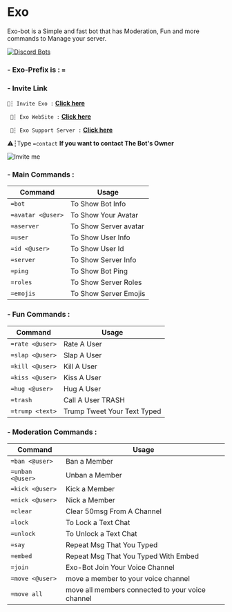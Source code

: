 # Exo
 Exo-bot is a Simple and fast bot that has Moderation, Fun and more commands to Manage your server.
 
[![Discord Bots](https://top.gg/api/widget/781436186510098442.svg)](https://top.gg/bot/781436186510098442)

### - Exo-Prefix is : `=`



###  - Invite Link 
឵឵឵`🔶┆ Invite Exo :` **[Click here](https://discord.com/oauth2/authorize?client_id=781436186510098442&scope=bot&permissions=835726462)** 

` 🔶┆ Exo WebSite :` **[Click here](https://exo-bot-gg.glitch.me/)** 

` 🔶┆ Exo Support Server :` **[Click here](https://discord.com/invite/d6ysCwrQeR)**   

 ⚠️┆Type `=contact` **If you want to contact The Bot's Owner**


![Invite me](https://cdn.discordapp.com/attachments/769935019917049876/791639604981530644/20201224_131300.jpg)

### - **Main Commands** : 

Command | Usage
------------ | -------------
`=bot` | To Show Bot Info
`=avatar <@user>` | To Show Your Avatar
`=aserver` | To Show Server avatar
`=user` | To Show User Info
`=id <@user>` | To Show User Id
`=server` | To Show Server Info
`=ping` | To Show Bot Ping
`=roles` | To Show Server Roles
`=emojis` | To Show Server Emojis


### - **Fun Commands** :
Command | Usage
------------ | -------------
`=rate <@user>` | Rate A User
`=slap <@user>` | Slap A User
`=kill <@user>` | Kill A User
`=kiss <@user>` | Kiss A User
`=hug <@user>` | Hug A User
`=trash ` | Call A User TRASH
`=trump <text>` | Trump Tweet Your Text Typed

### - **Moderation Commands** :
Command | Usage
------------ | -------------
`=ban <@user>` | Ban a Member
`=unban <@user>` | Unban a Member
`=kick <@user>` | Kick a Member
`=nick <@user>` | Nick a Member
`=clear` | Clear 50msg From A Channel
`=lock` | To Lock a Text Chat
`=unlock` | To Unlock a Text Chat
`=say` | Repeat Msg That You Typed
`=embed` | Repeat Msg That You Typed With Embed
`=join` | Exo-Bot Join Your Voice Channel
`=move <@user>` | move a member to your voice channel
`=move all` | move all members connected to your voice channel
